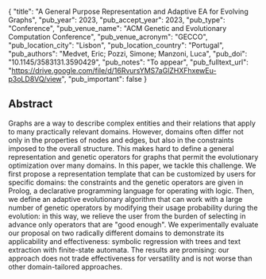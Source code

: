 {
  "title": "A General Purpose Representation and Adaptive EA for Evolving Graphs",
  "pub_year": 2023,
  "pub_accept_year": 2023,
  "pub_type": "Conference",
  "pub_venue_name": "ACM Genetic and Evolutionary Computation Conference",
  "pub_venue_acronym": "GECCO",
  "pub_location_city": "Lisbon",
  "pub_location_country": "Portugal",
  "pub_authors": "Medvet, Eric; Pozzi, Simone; Manzoni, Luca",
  "pub_doi": "10.1145/3583131.3590429",
  "pub_notes": "To appear",
  "pub_fulltext_url": "https://drive.google.com/file/d/16RvursYMS7aGlZHXFhxewEu-p3oLD8VQ/view",
  "pub_important": false
}

## Abstract
Graphs are a way to describe complex entities and their relations that apply to many practically relevant domains. However, domains often differ not only in the properties of nodes and edges, but also in the constraints imposed to the overall structure. This makes hard to define a general representation and genetic operators for graphs that permit the evolutionary optimization over many domains. In this paper, we tackle this challenge. We first propose a representation template that can be customized by users for specific domains: the constraints and the genetic operators are given in Prolog, a declarative programming language for operating with logic. Then, we define an adaptive evolutionary algorithm that can work with a large number of genetic operators by modifying their usage probability during the evolution: in this way, we relieve the user from the burden of selecting in advance only operators that are "good enough". We experimentally evaluate our proposal on two radically different domains to demonstrate its applicability and effectiveness: symbolic regression with trees and text extraction with finite-state automata. The results are promising: our approach does not trade effectiveness for versatility and is not worse than other domain-tailored approaches.

